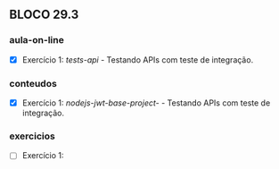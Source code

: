 ## BLOCO 29.3
### aula-on-line
- [x] Exercício 1: _tests-api_ - Testando APIs com teste de integração.

### conteudos
- [x] Exercício 1: _nodejs-jwt-base-project-_ - Testando APIs com teste de integração.

### exercicios
- [ ] Exercício 1: 


